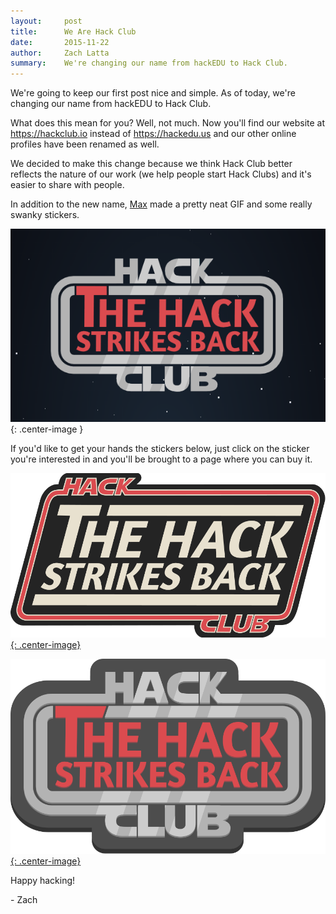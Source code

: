 ```yaml
---
layout:     post
title:      We Are Hack Club
date:       2015-11-22
author:     Zach Latta
summary:    We're changing our name from hackEDU to Hack Club.
---
```


We're going to keep our first post nice and simple. As of today, we're changing
our name from hackEDU to Hack Club.

What does this mean for you? Well, not much. Now you'll find our website at
<https://hackclub.io> instead of <https://hackedu.us> and our other online
profiles have been renamed as well.

We decided to make this change because we think Hack Club better reflects the
nature of our work (we help people start Hack Clubs) and it's easier to share
with people.

In addition to the new name, [Max](http://maxwofford.com/) made a pretty neat
GIF and some really swanky stickers.

![The Hack Strikes Back](/assets/the_hack_strikes_back.gif){: .center-image }

If you'd like to get your hands the stickers below, just click on the sticker
you're interested in and you'll be brought to a page where you can buy it.

[![First sticker](/assets/the_hack_strikes_back_sticker_1.svg){: .center-image}](https://www.stickermule.com/marketplace/9450-the-hack-strikes-back)

[![Second sticker](/assets/the_hack_strikes_back_sticker_2.svg){: .center-image}](https://www.stickermule.com/marketplace/9449-the-hack-strikes-back)

Happy hacking!

\- Zach
